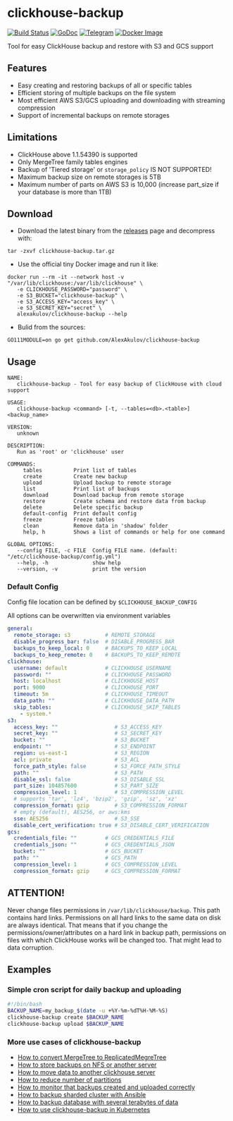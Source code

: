 
# clickhouse-backup

[![Build Status](https://travis-ci.org/AlexAkulov/clickhouse-backup.svg?branch=master)](https://travis-ci.org/AlexAkulov/clickhouse-backup)
[![GoDoc](https://godoc.org/github.com/AlexAkulov/clickhouse-backup?status.svg)](http://godoc.org/github.com/AlexAkulov/clickhouse-backup)
[![Telegram](https://img.shields.io/badge/telegram-join%20chat-3796cd.svg)](https://t.me/clickhousebackup)
[![Docker Image](https://img.shields.io/docker/pulls/alexakulov/clickhouse-backup.svg)](https://hub.docker.com/r/alexakulov/clickhouse-backup)

Tool for easy ClickHouse backup and restore with S3 and GCS support

## Features

- Easy creating and restoring backups of all or specific tables
- Efficient storing of multiple backups on the file system
- Most efficient AWS S3/GCS uploading and downloading with streaming compression
- Support of incremental backups on remote storages

## Limitations

- ClickHouse above 1.1.54390 is supported
- Only MergeTree family tables engines
- Backup of 'Tiered storage' or `storage_policy` IS NOT SUPPORTED!
- Maximum backup size on remote storages is 5TB
- Maximum number of parts on AWS S3 is 10,000 (increase part_size if your database is more than 1TB)

## Download

- Download the latest binary from the [releases](https://github.com/AlexAkulov/clickhouse-backup/releases) page and decompress with:

```shell
tar -zxvf clickhouse-backup.tar.gz
```

- Use the official tiny Docker image and run it like:

```shell
docker run --rm -it --network host -v "/var/lib/clickhouse:/var/lib/clickhouse" \
   -e CLICKHOUSE_PASSWORD="password" \
   -e S3_BUCKET="clickhouse-backup" \
   -e S3_ACCESS_KEY="access_key" \
   -e S3_SECRET_KEY="secret" \
   alexakulov/clickhouse-backup --help
```

- Bulid from the sources:

```shell
GO111MODULE=on go get github.com/AlexAkulov/clickhouse-backup
```

## Usage

```
NAME:
   clickhouse-backup - Tool for easy backup of ClickHouse with cloud support

USAGE:
   clickhouse-backup <command> [-t, --tables=<db>.<table>] <backup_name>

VERSION:
   unknown

DESCRIPTION:
   Run as 'root' or 'clickhouse' user

COMMANDS:
     tables          Print list of tables
     create          Create new backup
     upload          Upload backup to remote storage
     list            Print list of backups
     download        Download backup from remote storage
     restore         Create schema and restore data from backup
     delete          Delete specific backup
     default-config  Print default config
     freeze          Freeze tables
     clean           Remove data in 'shadow' folder
     help, h         Shows a list of commands or help for one command

GLOBAL OPTIONS:
   --config FILE, -c FILE  Config FILE name. (default: "/etc/clickhouse-backup/config.yml")
   --help, -h              show help
   --version, -v           print the version
```

### Default Config

Config file location can be defined by ```$CLICKHOUSE_BACKUP_CONFIG```

All options can be overwritten via environment variables

```yaml
general:
  remote_storage: s3           # REMOTE_STORAGE
  disable_progress_bar: false  # DISABLE_PROGRESS_BAR
  backups_to_keep_local: 0     # BACKUPS_TO_KEEP_LOCAL
  backups_to_keep_remote: 0    # BACKUPS_TO_KEEP_REMOTE
clickhouse:
  username: default            # CLICKHOUSE_USERNAME
  password: ""                 # CLICKHOUSE_PASSWORD
  host: localhost              # CLICKHOUSE_HOST
  port: 9000                   # CLICKHOUSE_PORT
  timeout: 5m                  # CLICKHOUSE_TIMEOUT
  data_path: ""                # CLICKHOUSE_DATA_PATH
  skip_tables:                 # CLICKHOUSE_SKIP_TABLES
    - system.*
s3:
  access_key: ""                  # S3_ACCESS_KEY
  secret_key: ""                  # S3_SECRET_KEY
  bucket: ""                      # S3_BUCKET
  endpoint: ""                    # S3_ENDPOINT
  region: us-east-1               # S3_REGION
  acl: private                    # S3_ACL
  force_path_style: false         # S3_FORCE_PATH_STYLE
  path: ""                        # S3_PATH
  disable_ssl: false              # S3_DISABLE_SSL
  part_size: 104857600            # S3_PART_SIZE
  compression_level: 1            # S3_COMPRESSION_LEVEL
  # supports 'tar', 'lz4', 'bzip2', 'gzip', 'sz', 'xz'
  compression_format: gzip        # S3_COMPRESSION_FORMAT
  # empty (default), AES256, or aws:kms
  sse: AES256                     # S3_SSE
  disable_cert_verification: true # S3_DISABLE_CERT_VERIFICATION
gcs:
  credentials_file: ""         # GCS_CREDENTIALS_FILE
  credentials_json: ""         # GCS_CREDENTIALS_JSON
  bucket: ""                   # GCS_BUCKET
  path: ""                     # GCS_PATH
  compression_level: 1         # GCS_COMPRESSION_LEVEL
  compression_format: gzip     # GCS_COMPRESSION_FORMAT
```

## ATTENTION!

Never change files permissions in `/var/lib/clickhouse/backup`.
This path contains hard links. Permissions on all hard links to the same data on disk are always identical.
That means that if you change the permissions/owner/attributes on a hard link in backup path, permissions on files with which ClickHouse works will be changed too.
That might lead to data corruption.

## Examples

### Simple cron script for daily backup and uploading
```bash
#!/bin/bash
BACKUP_NAME=my_backup_$(date -u +%Y-%m-%dT%H-%M-%S)
clickhouse-backup create $BACKUP_NAME
clickhouse-backup upload $BACKUP_NAME
```

### More use cases of clickhouse-backup
- [How to convert MergeTree to ReplicatedMegreTree](Examples.md#how-to-convert-mergetree-to-replicatedmegretree)
- [How to store backups on NFS or another server](Examples.md#how-to-store-backups-on-nfs-or-another-server)
- [How to move data to another clickhouse server](Examples.md#how-to-move-data-to-another-clickhouse-server)
- [How to reduce number of partitions](Examples.md#How-to-reduce-number-of-partitions)
- [How to monitor that backups created and uploaded correctly](Examples.md#how-to-monitor-that-backups-created-and-uploaded-correctly)
- [How to backup sharded cluster with Ansible](Examples.md#how-to-backup-sharded-cluster-with-ansible)
- [How to backup database with several terabytes of data](Examples.md#how-to-backup-database-with-several-terabytes-of-data)
- [How to use clickhouse-backup in Kubernetes](Examples.md#how-to-use-clickhouse-backup-in-kubernetes)

